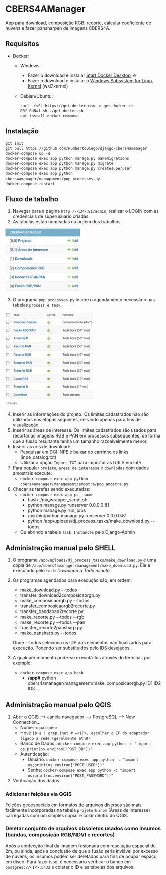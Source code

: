 # CBERS4AManager
App para download, composição RGB, recorte, calcular coeficiente de nuvens e fazer pansharpen de imagens CBERS4A.

## Requisitos
* Docker: 
  * Windows:
    * Fazer o download e instalar [Start Docker Desktop](https://docs.docker.com/desktop/install/windows-install/ "Start Docker Desktop"); e
    * Fazer o download e instalar o [Windows Subsystem for Linux Kernel](https://wslstorestorage.blob.core.windows.net/wslblob/wsl_update_x64.msi "Windows Subsystem for Linux Kernel") (wsl2kernel)

  * Debian/Ubuntu: 
    ```
    curl -fsSL https://get.docker.com -o get-docker.sh
    DRY_RUN=1 sh ./get-docker.sh
    apt install docker-compose
    ```
## Instalação

```
git init
git pull https://github.com/HumbertoDiego/django-cbers4amanager
docker-compose up -d
docker-compose exec app python manage.py makemigrations
docker-compose exec app python manage.py migrate
docker-compose exec app python manage.py createsuperuser
docker-compose exec app python cbers4amanager/management/pop_processes.py
docker-compose restart
```
## Fluxo de tabalho

1. Navegar para a página `http://<IP>:81/admin`, realizar o LOGIN com as credenciais de superusuário criadas.
2. As tabelas estão nomeadas na ordem dos trabalhos.

<img src="pics/fluxo.png" alt="fluxo" style="height:200px;"/>

3. O programa `pop_processes.py` insere o agendamento necessário nas tabelas `process e task`.

<img src="pics/agenda.jpg" alt="agenda" style="height:300px;"/>

4. Inserir as informações do projeto. Os limites cadastrados não são utilizados nas etapas seguintes, servindo apenas para fins de visualização.
5. Inserir as áreas de interesse. Os limites cadastrados são usados para recortar as imagens RGB e PAN em processos subsequentes, de forma que a fusão resultante tenha um tamanho razoalvelmente menor.
6. Inserir as urls de download:
    * Pesquisar em [DGI INPE](http://www2.dgi.inpe.br/catalogo/explore) e baixar do carrinho os links (inpe_catalog.txt)
    * Utilizar a opção `Import TXT` para importar as URLS em lote
7. Para popular `projeto`, `areas de interesse` e `downlodas` com dados amostrais execute: 
    * `docker-compose exec app python cbers4amanager/management/amostra/pop_amostra.py`
8. Checar as tarefas sendo executadas:
    * `docker-compose exec app ps -auxw`
      * bash ./my_wrapper_script.sh
      * python manage.py runserver 0.0.0.0:81
      * python manage.py run_jobs
      * /usr/bin/python manage.py runserver 0.0.0.0:81
      * python /app/uploads/dj_process_tasks/make_download.py --todos
    * Ou abrindo a tabela `Task Instances` pelo Django-Admin

## Administração manual pelo SHELL

1. O programa `/app/uploads/dj_process_tasks/make_download.py` é uma cópia de `/app/cbers4amanager/management/make_download.py`. Ele é executado pelo `task`: _Download a Todo minuto_.
2. Os programas agendados para execução são, em ordem:
    * make_download.py --todos
    * transfer_download2composicaorgb.py
    * make_composicaorgb.py --todos
    * transfer_composicaorgb2recorte.py
    * transfer_bandapan2recorte.py
    * make_recorte.py --todos --rgb
    * make_recorte.py --todos --pan
    * transfer_recorte2pansharp.py
    * make_pansharp.py --todos
 
    Onde --todos seleciona os IDS dos elementos não finalizados para execução. Podendo ser substituídos pelo IDS desejados.

3. A qualquer momento pode-se executá-los através do terminal, por exemplo:
    * `docker-compose exec app bash`
      * **/app#** python cbers4amanager/management/make_composicaorgb.py ID1 ID2 ID3 ...



## Administração manual pelo QGIS

1. Abrir o [QGIS](https://www.qgis.org) --> Janela navegador --> PostgreSQL --> New Connection...
   * Nome: `<qualquer>`
   * Host: `ip a | grep inet # =<IP>, escolher o IP do adaptador ligado a rede (geralmente eth0)`
   * Banco de Dados : `docker-compose exec app python -c "import os;print(os.environ['POST_DB'])"`
   * Autenticação: 
      * Usuário: `docker-compose exec app python -c "import os;print(os.environ['POST_USER'])"`
      * Senha: `docker-compose exec app python -c "import os;print(os.environ['POST_PASSWORD'])"`
2. Verificação dos dados

### Adicionar feições via QGIS

Feições geoespaciais em formatos de arquivos diversos são mais facilmente incorporadas na tabela `projeto` e `inom` (Áreas de interesse) carregadas com um simples copiar e colar dentro do QGIS.

### Deletar conjunto de arquivos obsoletos usados como insumos (bandas, composição RGB/NDVI e recortes)

Após a confecção final da imagem fusionada com resolução espacial de 2m, ou ainda, após a conclusão de que a fusão seria inviável por excesso de nuvens, os insumos podem ser deletados para fins de poupar espaço em disco. Para fazer isso, é necessario verificar o banco em `postgres://<IP>:5432` e coletar o ID e as tabelas dos arquivos.
